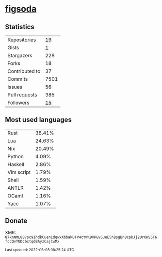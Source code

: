# [figsoda](https://github.com/figsoda)

## Statistics

<table>
  <tr>
    <td>Repositories</td>
    <td><a href="https://github.com/figsoda?tab=repositories">
      19
    </a></td>
  </tr>
  <tr>
    <td>Gists</td>
    <td><a href="https://gist.github.com/figsoda">
      1
    </a></td>
  </tr>
  <tr>
    <td>Stargazers</td>
    <td>228</td>
  </tr>
  <tr>
    <td>Forks</td>
    <td>18</td>
  </tr>
  <tr>
    <td>Contributed to</td>
    <td>37</td>
  </tr>
  <tr>
    <td>Commits</td>
    <td>7501</td>
  </tr>
  <tr>
    <td>Issues</td>
    <td>56</td>
  </tr>
  <tr>
    <td>Pull requests</td>
    <td>385</td>
  </tr>
  <tr>
    <td>Followers</td>
    <td><a href="https://github.com/figsoda?tab=followers">
      15
    </a></td>
  </tr>
</table>

## Most used languages

<table> <tr><td>Rust</td><td>38.41%</td></tr><tr><td>Lua</td><td>24.63%</td></tr><tr><td>Nix</td><td>20.49%</td></tr><tr><td>Python</td><td>4.09%</td></tr><tr><td>Haskell</td><td>2.86%</td></tr><tr><td>Vim script</td><td>1.79%</td></tr><tr><td>Shell</td><td>1.59%</td></tr><tr><td>ANTLR</td><td>1.42%</td></tr><tr><td>OCaml</td><td>1.16%</td></tr><tr><td>Yacc</td><td>1.07%</td></tr></table>

## Donate

XMR: `87knNML887sc91hdkCuen1dqwxXbbakDTV4cYWK9XRGVSJeE5nBpgBn8cpkJj2UrUHS5T6fccQvTUDCbxtqdBAyzCajCwMx`

<sub>Last updated: 2022-06-08 08:25:24 UTC</sub>
